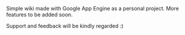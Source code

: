 Simple wiki made with Google App Engine as a personal project. 
More features to be added soon.

Support and feedback will be kindly regarded :)
